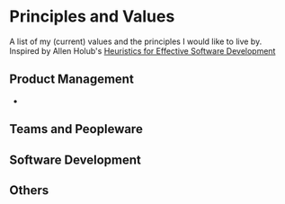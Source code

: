 # Principles and Values

A list of my (current) values and the principles I would like to live by. Inspired by Allen Holub's [Heuristics for Effective Software Development](https://holub.com/heuristics-for-effective-software-development-a-continuously-evolving-list/)

## Product Management
-

## Teams and Peopleware

## Software Development

## Others